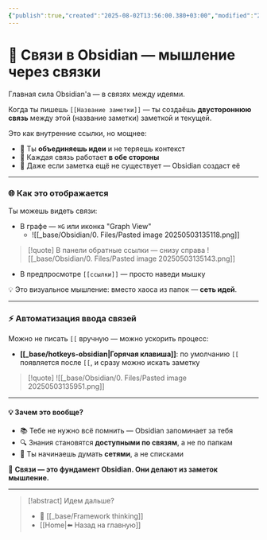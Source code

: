 ```yaml
---
{"publish":true,"created":"2025-08-02T13:56:00.380+03:00","modified":"2025-08-02T13:56:00.390+03:00","cssclasses":""}
---
```


# 🔗 Связи в Obsidian — мышление через связки

Главная сила Obsidian'а — в связях между идеями.

Когда ты пишешь `[[Название заметки]]` — ты создаёшь **двустороннюю связь** между этой (название заметки) заметкой и текущей.  

Это как внутренние ссылки, но мощнее:

- 📎 Ты **объединяешь идеи** и не теряешь контекст
- 🔁 Каждая связь работает **в обе стороны** 
- 📌 Даже если заметка ещё не существует — Obsidian создаст её

---

### 🌐 Как это отображается

Ты можешь видеть связи:

- В графе — `⌘G` или иконка "Graph View"
	- ![[_base/Obsidian/0. Files/Pasted image 20250503135118.png]]



>[!quote] В панели обратные ссылки — снизу справа
> ![[_base/Obsidian/0. Files/Pasted image 20250503135143.png]]

- В предпросмотре `[[ссылки]]` — просто наведи мышку

💡 Это визуальное мышление: вместо хаоса из папок — **сеть идей**.


---

### ⚡ Автоматизация ввода связей

Можно не писать `[[` вручную — можно ускорить процесс:

- **[[_base/hotkeys-obsidian\|Горячая клавиша]]**: по умолчанию `[[` появляется после `[[`, и сразу можно искать заметку

>[!quote] ![[_base/Obsidian/0. Files/Pasted image 20250503135951.png]]


---
#### 💡 Зачем это вообще?

- 📚 Тебе не нужно всё помнить — Obsidian запоминает за тебя
- 🔍 Знания становятся **доступными по связям**, а не по папкам
- 🧠 Ты начинаешь думать **сетями**, а не списками

📌 **Связи — это фундамент Obsidian. Они делают из заметок мышление.**

---

> [!abstract] Идем дальше?
> - 🧠 [[_base/Framework thinking]]
> - [[Home\|⬅️ Назад на главную]]